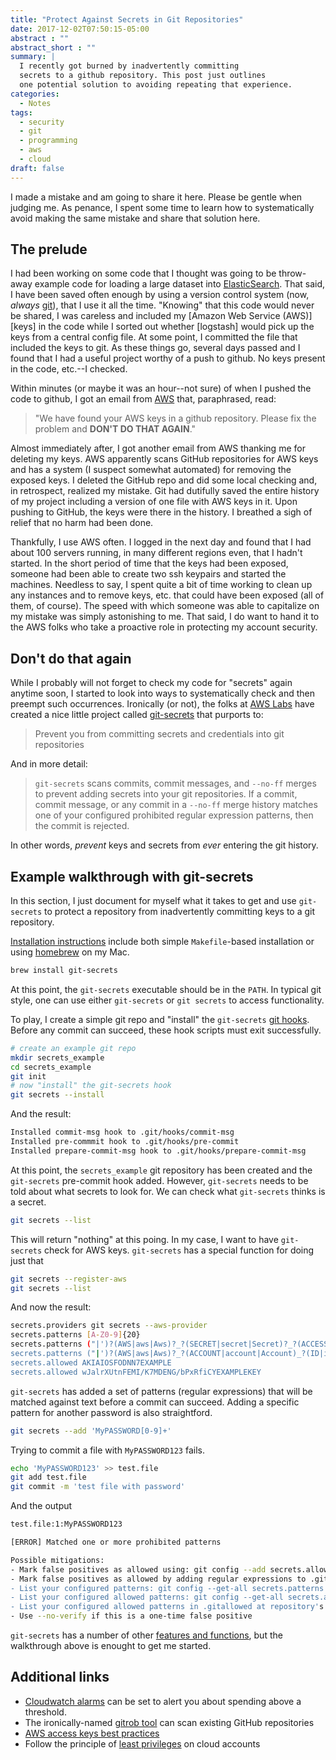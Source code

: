 ```yaml
---
title: "Protect Against Secrets in Git Repositories"
date: 2017-12-02T07:50:15-05:00
abstract : ""
abstract_short : ""
summary: |
  I recently got burned by inadvertently committing
  secrets to a github repository. This post just outlines 
  one potential solution to avoiding repeating that experience.
categories:
  - Notes
tags:
  - security
  - git
  - programming
  - aws
  - cloud
draft: false
---
```



I made a mistake and am going to share it here. Please be gentle when
judging me. As penance, I spent some time to learn how to
systematically avoid making the same mistake and share that solution
here.

## The prelude

I had been working on some code that I thought was
going to be throw-away example code for loading a large dataset into
[ElasticSearch]. That said, I have been saved often enough by using a
version control system (now, *always* [git]), that I use it all the
time. "Knowing" that this code would never be shared, I was careless
and included my [Amazon Web Service (AWS)] [keys] in the code while I sorted out whether
[logstash] would pick up the keys from a central config file. At some
point, I committed the file that included the keys to git. As these
things go, several days passed and I found that I had a useful project
worthy of a push to github. No keys
present in the code, etc.--I checked. 

Within minutes (or maybe it was an hour--not sure) of when I pushed the code
to github, I got an email from [AWS] that, paraphrased, read:

> "We have
> found your AWS keys in a github repository. Please fix
> the problem and **DON'T DO THAT AGAIN**." 

Almost immediately after, I
got another email from AWS thanking me for deleting my keys. AWS
apparently scans GitHub repositories for AWS keys and has a system (I
suspect somewhat automated) for removing the exposed keys. I deleted
the GitHub repo and did some local checking and, in
retrospect, realized my mistake. Git had dutifully saved the entire
history of my project including a version of one file with AWS keys in
it. Upon pushing to GitHub, the keys were there in the history. I
breathed a sigh of relief that no harm had been done. 

Thankfully, I use AWS often. I logged in the next day and found that I
had about 100 servers running, in many different regions even, that I
hadn't started. In the short period of time that the keys had been
exposed, someone had been able to create two ssh keypairs and started
the machines. Needless to say, I spent quite a bit of time working to
clean up any instances and to remove keys, etc. that could have been
exposed (all of them, of course). The speed with which someone was
able to capitalize on my mistake was simply astonishing to me. That
said, I do want to hand it to the AWS folks who take a proactive role
in protecting my account security.

## Don't do that again

While I probably will not forget to check my code for "secrets" again
anytime soon, I started to look into ways to systematically check and
then preempt such occurrences. Ironically (or not), the folks at [AWS
Labs] have created a nice little project called [git-secrets] that
purports to:

> Prevent you from committing secrets and credentials into git repositories

And in more detail: 

> `git-secrets` scans commits, commit messages, and `--no-ff` merges
> to prevent adding secrets into your git repositories. If a commit,
> commit message, or any commit in a `--no-ff` merge history matches
> one of your configured prohibited regular expression patterns, then
> the commit is rejected. 

In other words, *prevent* keys and secrets from *ever* entering the git history.

## Example walkthrough with git-secrets

In this section, I just document for myself what it takes to get and
use `git-secrets` to protect a repository from inadvertently
committing keys to a git repository.

[Installation instructions] include both simple `Makefile`-based installation or using [homebrew] on my Mac. 

```sh
brew install git-secrets
```

At this point, the `git-secrets` executable should be in the
`PATH`. In typical git style, one can use either `git-secrets` or `git
secrets` to access functionality.

To play, I create a simple git repo and "install" the `git-secrets`
[git hooks]. Before any commit can succeed, these hook
scripts must exit successfully. 

```sh
# create an example git repo
mkdir secrets_example
cd secrets_example
git init
# now "install" the git-secrets hook
git secrets --install
```

And the result:

```sh
Installed commit-msg hook to .git/hooks/commit-msg
Installed pre-commmit hook to .git/hooks/pre-commit
Installed prepare-commit-msg hook to .git/hooks/prepare-commit-msg
```


At this point, the `secrets_example` git repository has been created
and the `git-secrets` pre-commit hook added. However, `git-secrets`
needs to be told about what secrets to look for. We can check what
`git-secrets` thinks is a secret.

```sh
git secrets --list
```

This will return "nothing" at this poing. In my case, I want to
have `git-secrets` check for AWS keys. `git-secrets` has a special
function for doing just that

```sh
git secrets --register-aws
git secrets --list
```

And now the result:

```sh
secrets.providers git secrets --aws-provider
secrets.patterns [A-Z0-9]{20}
secrets.patterns ("|')?(AWS|aws|Aws)?_?(SECRET|secret|Secret)?_?(ACCESS|access|Access)?_?(KEY|key|Key)("|')?\s*(:|=>|=)\s*("|')?[A-Za-z0-9/\+=]{40}("|')?
secrets.patterns ("|')?(AWS|aws|Aws)?_?(ACCOUNT|account|Account)_?(ID|id|Id)?("|')?\s*(:|=>|=)\s*("|')?[0-9]{4}\-?[0-9]{4}\-?[0-9]{4}("|')?
secrets.allowed AKIAIOSFODNN7EXAMPLE
secrets.allowed wJalrXUtnFEMI/K7MDENG/bPxRfiCYEXAMPLEKEY
```

`git-secrets` has added a set of patterns (regular expressions) that
will be matched against text before a commit can succeed. Adding a
specific pattern for another password is also straightford. 

```sh
git secrets --add 'MyPASSWORD[0-9]+'
```

Trying to commit a file with `MyPASSWORD123` fails.

```sh
echo 'MyPASSWORD123' >> test.file
git add test.file
git commit -m 'test file with password'
```
And the output 

```sh
test.file:1:MyPASSWORD123

[ERROR] Matched one or more prohibited patterns

Possible mitigations:
- Mark false positives as allowed using: git config --add secrets.allowed ...
- Mark false positives as allowed by adding regular expressions to .gitallowed at repository's root directory
- List your configured patterns: git config --get-all secrets.patterns
- List your configured allowed patterns: git config --get-all secrets.allowed
- List your configured allowed patterns in .gitallowed at repository's root directory
- Use --no-verify if this is a one-time false positive
```

`git-secrets` has a number of other [features and functions], but the
walkthrough above is enought to get me started.

## Additional links

- [Cloudwatch alarms] can be set to alert you about spending above a
  threshold.
- The ironically-named [gitrob tool] can scan existing GitHub repositories
- [AWS access keys best practices]
- Follow the principle of [least privileges] on cloud accounts

[ElasticSearch]: https://elastic.co/
[git]: https://git-scm.com/
[AWS Labs]: https://github.com/awslabs
[git-secrets]: https://github.com/awslabs/git-secrets
[homebrew]: https://brew.sh/
[AWS]: https://aws.amazon.com/
[Installation instructions]: https://github.com/awslabs/git-secrets#installing-git-secrets
[git hooks]: https://git-scm.com/book/gr/v2/Customizing-Git-Git-Hooks
[features and functions]: https://github.com/awslabs/git-secrets#options
[Cloudwatch alarms]: https://console.aws.amazon.com/cloudwatch/home
[gitrob tool]: https://github.com/michenriksen/gitrob
[AWS access keys best practices]: http://docs.aws.amazon.com/general/latest/gr/aws-access-keys-best-practices.html
[least privileges]: http://docs.aws.amazon.com/IAM/latest/UserGuide/best-practices.html#grant-least-privilege
